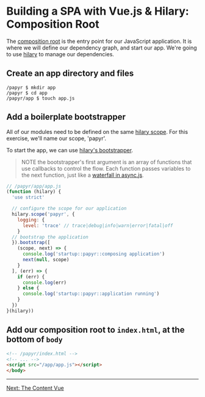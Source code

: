 Building a SPA with Vue.js & Hilary: Composition Root
=====================================================
The [composition root](http://blog.ploeh.dk/2011/07/28/CompositionRoot/) is the entry point for our JavaScript application. It is where we will define our dependency graph, and start our app. We're going to use [hilary](https://github.com/losandes/hilaryjs) to manage our dependencies.

## Create an app directory and files

```Shell
/papyr $ mkdir app
/papyr $ cd app
/papyr/app $ touch app.js
```

## Add a boilerplate bootstrapper
All of our modules need to be defined on the same [hilary scope](https://github.com/losandes/hilaryjs/blob/master/docs/Getting-Started---With-Node.md#scopes). For this exercise, we'll name our scope, 'papyr'.

To start the app, we can use [hilary's bootstrapper](https://github.com/losandes/hilaryjs/blob/master/docs/Getting-Started---With-Node.md#bootstrapping-your-app).

> NOTE the bootstrapper's first argument is an array of functions that use callbacks to control the flow. Each function passes variables to the next function, just like a [waterfall in async.js](https://caolan.github.io/async/docs.html#waterfall).

```JavaScript
// /papyr/app/app.js
(function (hilary) {
  'use strict'

  // configure the scope for our application
  hilary.scope('papyr', {
    logging: {
      level: 'trace' // trace|debug|info|warn|error|fatal|off
    }
  // bootstrap the application
  }).bootstrap([
    (scope, next) => {
      console.log('startup::papyr::composing application')
      next(null, scope)
    }
  ], (err) => {
    if (err) {
      console.log(err)
    } else {
      console.log('startup::papyr::application running')
    }
  })
}(hilary))
```

## Add our composition root to `index.html`, at the bottom of `body`

```HTML
<!-- /papyr/index.html -->
<!-- ... -->
<script src="/app/app.js"></script>
</body>
```

---
[Next: The Content Vue](./content-vue.md)
